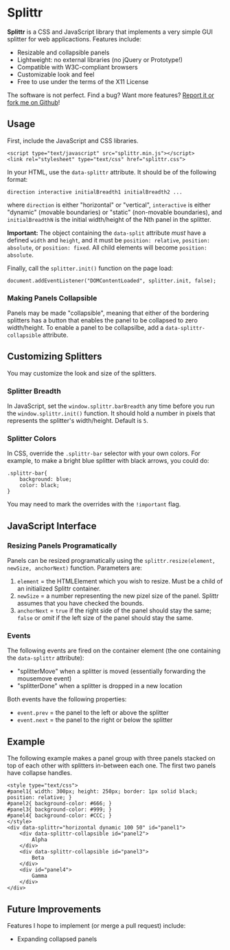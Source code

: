 Splittr
=======

**Splittr** is a CSS and JavaScript library that implements a very simple GUI splitter for web applicactions.  Features include:

* Resizable and collapsible panels
* Lightweight: no external libraries (no jQuery or Prototype!)
* Compatible with W3C-compliant browsers
* Customizable look and feel
* Free to use under the terms of the X11 License

The software is not perfect.  Find a bug?  Want more features?  [Report it or fork me on Github](https://github.com/vote539/splittr)!

## Usage

First, include the JavaScript and CSS libraries.

	<script type="text/javascript" src="splittr.min.js"></script>
	<link rel="stylesheet" type="text/css" href="splittr.css">

In your HTML, use the `data-splittr` attribute.  It should be of the following format:

	direction interactive initialBreadth1 initialBreadth2 ...

where `direction` is either "horizontal" or "vertical", `interactive` is either "dynamic" (movable boundaries) or "static" (non-movable boundaries), and `initialBreadthN` is the initial width/height of the Nth panel in the splitter.

**Important:** The object containing the `data-split` attribute *must* have a defined `width` and `height`, and it must be `position: relative`, `position: absolute`, or `position: fixed`.  All child elements will become `position: absolute`.

Finally, call the `splitter.init()` function on the page load:

    document.addEventListener("DOMContentLoaded", splitter.init, false);

### Making Panels Collapsible

Panels may be made "collapsible", meaning that either of the bordering splitters has a button that enables the panel to be collapsed to zero width/height.  To enable a panel to be collapsilbe, add a `data-splittr-collapsible` attribute.

## Customizing Splitters

You may customize the look and size of the splitters.

### Splitter Breadth

In JavaScript, set the `window.splittr.barBreadth` any time before you run the `window.splittr.init()` function.  It should hold a number in pixels that represents the splitter's width/height.  Default is `5`.

### Splitter Colors

In CSS, override the `.splittr-bar` selector with your own colors.  For example, to make a bright blue splitter with black arrows, you could do:

	.splittr-bar{
		background: blue;
		color: black;
	}

You may need to mark the overrides with the `!important` flag.

## JavaScript Interface

### Resizing Panels Programatically

Panels can be resized programatically using the `splittr.resize(element, newSize, anchorNext)` function.  Parameters are:

1. `element` = the HTMLElement which you wish to resize.  Must be a child of an initialized Splittr container.
2. `newSize` = a number representing the new pizel size of the panel.  Splittr assumes that you have checked the bounds.
3. `anchorNext` = `true` if the right side of the panel should stay the same; `false` or *omit* if the left size of the panel should stay the same.

### Events

The following events are fired on the container element (the one containing the `data-splittr` attribute):

* "splitterMove" when a splitter is moved (essentially forwarding the mousemove event)
* "splitterDone" when a splitter is dropped in a new location

Both events have the following properties:

* `event.prev` = the panel to the left or above the splitter
* `event.next` = the panel to the right or below the splitter

## Example

The following example makes a panel group with three panels stacked on top of each other with splitters in-between each one.  The first two panels have collapse handles.

	<style type="text/css">
	#panel1{ width: 300px; height: 250px; border: 1px solid black; position: relative; }
	#panel2{ background-color: #666; }
	#panel3{ background-color: #999; }
	#panel4{ background-color: #CCC; }
	</style>
	<div data-splittr="horizontal dynamic 100 50" id="panel1">
		<div data-splittr-collapsible id="panel2">
			Alpha
		</div>
		<div data-splittr-collapsible id="panel3">
			Beta
		</div>
		<div id="panel4">
			Gamma
		</div>
	</div>

## Future Improvements

Features I hope to implement (or merge a pull request) include:

* Expanding collapsed panels
